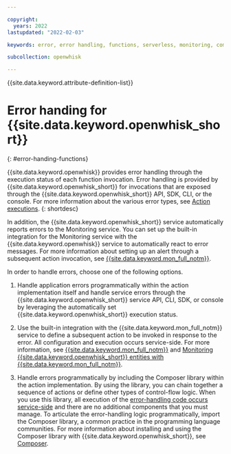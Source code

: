 ```yaml
---

copyright:
  years: 2022
lastupdated: "2022-02-03"

keywords: error, error handling, functions, serverless, monitoring, composer

subcollection: openwhisk

---
```


{{site.data.keyword.attribute-definition-list}}


# Error handing for {{site.data.keyword.openwhisk_short}}
{: #error-handing-functions}

{{site.data.keyword.openwhisk}} provides error handling through the execution status of each function invocation. Error handling is provided by {{site.data.keyword.openwhisk_short}} for invocations that are exposed through the {{site.data.keyword.openwhisk_short}} API, SDK, CLI, or the console. For more information about the various error types, see  [Action executions](/docs/openwhisk?topic=openwhisk-limits#limits_exec).
{: shortdesc}

In addition, the {{site.data.keyword.openwhisk_short}} service automatically reports errors to the Monitoring service. You can set up the built-in integration for the Monitoring service with the {{site.data.keyword.openwhisk}} service to automatically react to error messages. For more information about setting up an alert through a subsequent action invocation, see [{{site.data.keyword.mon_full_notm}}](/docs/openwhisk?topic=openwhisk-alerts-notify).

In order to handle errors, choose one of the following options.

1. Handle application errors programmatically within the action implementation itself and handle service errors through the {{site.data.keyword.openwhisk_short}} service API, CLI, SDK, or console by leveraging the automatically set {{site.data.keyword.openwhisk_short}} execution status.

2. Use the built-in integration with the {{site.data.keyword.mon_full_notm}} service to define a subsequent action to be invoked in response to the error. All configuration and execution occurs service-side. For more information, see [{{site.data.keyword.mon_full_notm}}](/docs/monitoring?topic=monitoring-notifications) and [Monitoring {{site.data.keyword.openwhisk_short}} entities with {{site.data.keyword.mon_full_notm}}](/docs/openwhisk?topic=openwhisk-monitor-functions).

3. Handle errors programmatically by including the Composer library within the action implementation. By using the library, you can chain together a sequence of actions or define other types of control-flow logic. When you use this library, all execution of the [error-handling code occurs service-side](/docs/openwhisk?topic=openwhisk-pkg_composer#error-handling) and there are no additional components that you must manage. To articulate the error-handling logic programmatically, import the Composer library, a common practice in the programming language communities. For more information about installing and using the Composer library with {{site.data.keyword.openwhisk_short}}, see [Composer](/docs/openwhisk?topic=openwhisk-pkg_composer).


